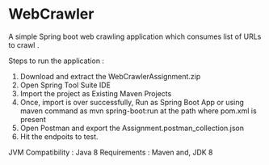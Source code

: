 # WebCrawler
A simple Spring boot web crawling application which consumes list of URLs to crawl .

Steps to run the application :

1) Download and extract the WebCrawlerAssignment.zip
2) Open Spring Tool Suite IDE
3) Import the project as Existing Maven Projects
4) Once, import is over successfully, Run as Spring Boot App or using maven command as mvn spring-boot:run at the path where pom.xml is present
5) Open Postman and export the Assignment.postman_collection.json
6) Hit the endpoits to test. 

JVM Compatibility : Java 8
Requirements : Maven and, JDK 8
